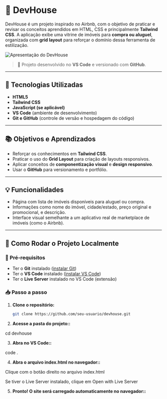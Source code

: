 # 🏡 DevHouse

DevHouse é um projeto inspirado no Airbnb, com o objetivo de praticar e revisar os conceitos aprendidos em HTML, CSS e principalmente **Tailwind CSS**. A aplicação exibe uma vitrine de imóveis para **compra ou aluguel**, organizada com **grid layout** para reforçar o domínio dessa ferramenta de estilização.

![Apresentação do DevHouse](img/DevHouseApresentacao.jpg)


> 🔧 Projeto desenvolvido no **VS Code** e versionado com **GitHub**.

---

## 🚀 Tecnologias Utilizadas

- **HTML5**
- **Tailwind CSS**
- **JavaScript (se aplicável)**
- **VS Code** (ambiente de desenvolvimento)
- **Git e GitHub** (controle de versão e hospedagem do código)

---

## 📚 Objetivos e Aprendizados

- Reforçar os conhecimentos em **Tailwind CSS**.
- Praticar o uso do **Grid Layout** para criação de layouts responsivos.
- Aplicar conceitos de **componentização visual** e **design responsivo**.
- Usar o **GitHub** para versionamento e portfólio.

---

## 💡 Funcionalidades

- Página com lista de imóveis disponíveis para aluguel ou compra.
- Informações como nome do imóvel, cidade/estado, preço original e promocional, e descrição.
- Interface visual semelhante a um aplicativo real de marketplace de imóveis (como o Airbnb).

---

## 🧭 Como Rodar o Projeto Localmente

### 🔁 Pré-requisitos

- Ter o **Git** instalado ([instalar Git](https://git-scm.com/))
- Ter o **VS Code** instalado ([instalar VS Code](https://code.visualstudio.com/))
- Ter o **Live Server** instalado no VS Code (extensão)

### 📥 Passo a passo

1. **Clone o repositório:**

   ```bash
   git clone https://github.com/seu-usuario/devhouse.git


2. **Acesse a pasta do projeto::**

cd devhouse


3. **Abra no VS Code::**

code .



4. **Abra o arquivo index.html no navegador::**

Clique com o botão direito no arquivo index.html

Se tiver o Live Server instalado, clique em Open with Live Server


5. **Pronto! O site será carregado automaticamente no navegador::**
